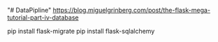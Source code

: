 "# DataPipline" 
https://blog.miguelgrinberg.com/post/the-flask-mega-tutorial-part-iv-database

pip install flask-migrate
pip install flask-sqlalchemy